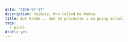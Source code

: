 ```yaml
---
date: "2016-07-17"
description: Rajdeep, Who Called Me Madam.
title: But Madam .. how to processes i am going school
tags: 
  - picks
draft: yes
---
```


